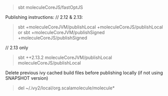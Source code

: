 
> sbt
> moleculeCoreJS/fastOptJS



Publishing instructions:
// 2.12 & 2.13:
> sbt +moleculeCoreJVM/publishLocal +moleculeCoreJS/publishLocal
or
> sbt +moleculeCoreJVM/publishSigned +moleculeCoreJS/publishSigned

// 2.13 only
> sbt ++2.13.2 moleculeCoreJVM/publishLocal moleculeCoreJS/publishLocal

Delete previous ivy cached build files before publishing locally (if not using SNAPSHOT version)
> del ~/.ivy2/local/org.scalamolecule/molecule*